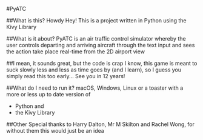 #PyATC

##What is this?
Howdy Hey! This is a project written in Python using the Kivy Library 

##What is it about?
PyATC is an air traffic control simulator whereby the user controls departing and arriving aircraft through the text input and sees the action take place real-time from the 2D airport view

##I mean, it sounds great, but the code is crap
I know, this game is meant to suck slowly less and less as time goes by (and I learn), so I guess you simply read this too early... See you in 12 years!

##What do I need to run it?
macOS, Windows, Linux or a toaster with a more or less up to date version of 
- Python and 
- the Kivy Library 

##Other
Special thanks to Harry Dalton, Mr M Skilton and Rachel Wong, for without them this would just be an idea
